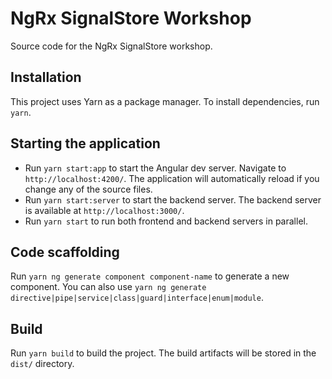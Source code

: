 # NgRx SignalStore Workshop

Source code for the NgRx SignalStore workshop.

## Installation

This project uses Yarn as a package manager. To install dependencies, run `yarn`.

## Starting the application

- Run `yarn start:app` to start the Angular dev server. Navigate to `http://localhost:4200/`. The application will automatically reload if you change any of the source files.
- Run `yarn start:server` to start the backend server. The backend server is available at `http://localhost:3000/`.
- Run `yarn start` to run both frontend and backend servers in parallel.

## Code scaffolding

Run `yarn ng generate component component-name` to generate a new component. You can also use `yarn ng generate directive|pipe|service|class|guard|interface|enum|module`.

## Build

Run `yarn build` to build the project. The build artifacts will be stored in the `dist/` directory.
